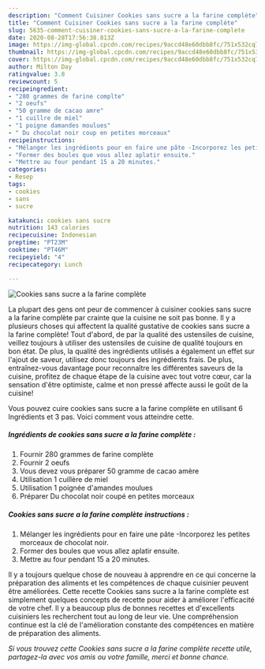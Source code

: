 ```yaml
---
description: "Comment Cuisiner Cookies sans sucre a la farine complète"
title: "Comment Cuisiner Cookies sans sucre a la farine complète"
slug: 5635-comment-cuisiner-cookies-sans-sucre-a-la-farine-complete
date: 2020-08-28T17:56:38.813Z
image: https://img-global.cpcdn.com/recipes/9accd48e60dbb8fc/751x532cq70/cookies-sans-sucre-a-la-farine-complete-photo-principale-de-la-recette.jpg
thumbnail: https://img-global.cpcdn.com/recipes/9accd48e60dbb8fc/751x532cq70/cookies-sans-sucre-a-la-farine-complete-photo-principale-de-la-recette.jpg
cover: https://img-global.cpcdn.com/recipes/9accd48e60dbb8fc/751x532cq70/cookies-sans-sucre-a-la-farine-complete-photo-principale-de-la-recette.jpg
author: Milton Day
ratingvalue: 3.8
reviewcount: 5
recipeingredient:
- "280 grammes de farine complte"
- "2 oeufs"
- "50 gramme de cacao amre"
- "1 cuillre de miel"
- "1 poigne damandes moulues"
- " Du chocolat noir coup en petites morceaux"
recipeinstructions:
- "Mélanger les ingrédients pour en faire une pâte -Incorporez les petites morceaux de chocolat noir."
- "Former des boules que vous allez aplatir ensuite."
- "Mettre au four pendant 15 a 20 minutes."
categories:
- Resep
tags:
- cookies
- sans
- sucre

katakunci: cookies sans sucre 
nutrition: 143 calories
recipecuisine: Indonesian
preptime: "PT23M"
cooktime: "PT46M"
recipeyield: "4"
recipecategory: Lunch

---
```



![Cookies sans sucre a la farine complète](https://img-global.cpcdn.com/recipes/9accd48e60dbb8fc/751x532cq70/cookies-sans-sucre-a-la-farine-complete-photo-principale-de-la-recette.jpg)

La plupart des gens ont peur de commencer à cuisiner cookies sans sucre a la farine complète par crainte que la cuisine ne soit pas bonne. Il y a plusieurs choses qui affectent la qualité gustative de cookies sans sucre a la farine complète! Tout d'abord, de par la qualité des ustensiles de cuisine, veillez toujours à utiliser des ustensiles de cuisine de qualité toujours en bon état. De plus, la qualité des ingrédients utilisés a également un effet sur l'ajout de saveur, utilisez donc toujours des ingrédients frais. De plus, entraînez-vous davantage pour reconnaître les différentes saveurs de la cuisine, profitez de chaque étape de la cuisine avec tout votre cœur, car la sensation d'être optimiste, calme et non pressé affecte aussi le goût de la cuisine!

<!--inarticleads1-->

Vous pouvez cuire cookies sans sucre a la farine complète en utilisant 6 Ingrédients et 3 pas. Voici comment vous atteindre cette.

##### Ingrédients de cookies sans sucre a la farine complète :

1. Fournir 280 grammes de farine complète
1. Fournir 2 oeufs
1. Vous devez vous préparer 50 gramme de cacao amère
1. Utilisation 1 cuillère de miel
1. Utilisation 1 poignée d&#39;amandes moulues
1. Préparer  Du chocolat noir coupé en petites morceaux




<!--inarticleads2-->

##### Cookies sans sucre a la farine complète instructions :

1. Mélanger les ingrédients pour en faire une pâte -Incorporez les petites morceaux de chocolat noir.
1. Former des boules que vous allez aplatir ensuite.
1. Mettre au four pendant 15 a 20 minutes.




<!--inarticleads1-->

<p>
Il y a toujours quelque chose de nouveau à apprendre en ce qui concerne la préparation des aliments et les compétences de chaque cuisinier peuvent être améliorées. Cette recette Cookies sans sucre a la farine complète est simplement quelques concepts de recette pour aider à améliorer l'efficacité de votre chef. Il y a beaucoup plus de bonnes recettes et d'excellents cuisiniers les recherchent tout au long de leur vie. Une compréhension continue est la clé de l'amélioration constante des compétences en matière de préparation des aliments.
</p>

<p>
<i>Si vous trouvez cette Cookies sans sucre a la farine complète recette utile, partagez-la avec vos amis ou votre famille, merci et bonne chance.</i>
</p>
